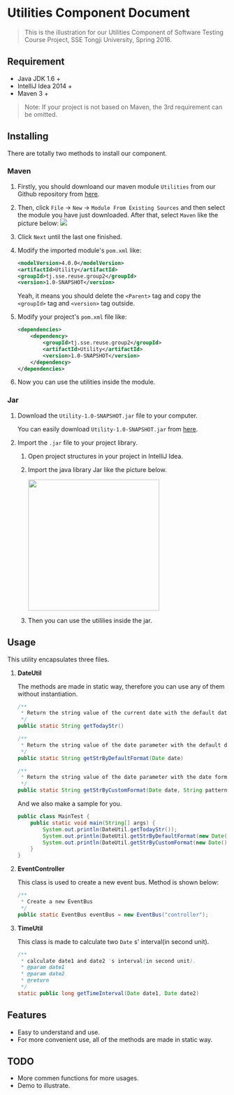 # Utilities Component Document

> This is the illustration for our Utilities Component of Software Testing Course Project, SSE Tongji University, Spring 2016.

## Requirement

* Java JDK 1.6 +
* IntelliJ Idea 2014 +
* Maven 3 +

> Note: If your project is not based on Maven, the 3rd requirement can be omitted.

## Installing

There are totally two methods to install our component.

### Maven

1. Firstly, you should downloand our maven module `Utilities` from our Github repository from [here](https://github.com/anzhehong/Software-Reuse).
2. Then, click `File` -> `New` -> `Module From Existing Sources` and then select the module you have just downloaded. After that, select `Maven` like the picture below:
	<img src = "http://7xsf2g.com1.z0.glb.clouddn.com/component_%E5%B1%8F%E5%B9%95%E5%BF%AB%E7%85%A7%202016-04-08%2020.22.33.png" >

3. Click `Next` until the last one finished. 
4. Modify the imported module's `pom.xml` like:

	```xml
	<modelVersion>4.0.0</modelVersion>
    <artifactId>Utility</artifactId>
    <groupId>tj.sse.reuse.group2</groupId>
    <version>1.0-SNAPSHOT</version>
	```
	Yeah, it means you should delete the `<Parent>` tag and copy the `<groupId>` tag and `<version>` tag outside.
	
5. Modify your project's `pom.xml` file like:

	```xml
	<dependencies>
        <dependency>
            <groupId>tj.sse.reuse.group2</groupId>
            <artifactId>Utility</artifactId>
            <version>1.0-SNAPSHOT</version>
        </dependency>
    </dependencies>
	```
	
6. Now you can use the utilities inside the module.

### Jar

1. Download the `Utility-1.0-SNAPSHOT.jar` file to your computer.
	
	You can easily download `Utility-1.0-SNAPSHOT.jar` from [here](http://7xsf2g.com1.z0.glb.clouddn.com/jar_version0408_Utility-1.0-SNAPSHOT.jar).
	
2. Import the `.jar` file to your project library.
	
	1. Open project structures in your project in IntelliJ Idea. 
	
	2. Import the java library Jar like the picture below.

		<img src = "http://7xsf2g.com1.z0.glb.clouddn.com/component_%E5%B1%8F%E5%B9%95%E5%BF%AB%E7%85%A7%202016-04-08%2014.57.10.png" height = 300>
		
	3. Then you can use the utililies inside the jar.

## Usage

This utility encapsulates three files.

1. **DateUtil**
	
	The methods are made in static way, therefore you can use any of them without instantiation.
	
	```java
	/**
     * Return the string value of the current date with the default date format: "yyyy-MM-dd HH:mm:ss"
     */
    public static String getTodayStr()

    /**
     * Return the string value of the date parameter with the default date format: "yyyy-MM-dd HH:mm:ss"
     */
    public static String getStrByDefaultFormat(Date date)

    /**
     * Return the string value of the date parameter with the date format parameter
     */
    public static String getStrByCustomFormat(Date date, String pattern)
	```
	
	And we also make a sample for you.
	
	
	```java
	public class MainTest {
	    public static void main(String[] args) {
	        System.out.println(DateUtil.getTodayStr());
	        System.out.println(DateUtil.getStrByDefaultFormat(new Date()));
	        System.out.println(DateUtil.getStrByCustomFormat(new Date(), "hh:mm:ss/ MM dd yy"));
	    }
	}
	```

2. **EventController**

	This class is used to create a new event bus. Method is shown below:
	
	```java
	/**
     * Create a new EventBus
     */
    public static EventBus eventBus = new EventBus("controller");
    ```

3. **TimeUtil**

	This class is made to calculate two `Date` s' interval(in second unit).
	
	```java
	/**
     * calculate date1 and date2 's interval(in second unit).
     * @param date1
     * @param date2
     * @return
     */
    static public long getTimeInterval(Date date1, Date date2) 
	```

## Features

* Easy to understand and use.
* For more convenient use, all of the methods are made in static way.

## TODO

* More commen functions for more usages.
* Demo to illustrate.